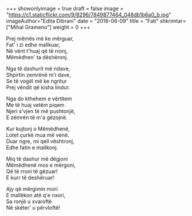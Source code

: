 +++
showonlyimage = true
draft = false
image = "https://c1.staticflickr.com/9/8296/7849877464_048db1b6a0_b.jpg"
imageAuthor="Edita Dibrani"
date = "2018-06-09"
title = "Fati"
shkrimtar=["Mihal Grameno"]
weight = 0
+++

Prej mëmës më ke mërguar,<br/>
Fat' i zi edhe mallkuar,<br/>
Në vënt t'huaj që të rronj,<br/>
Mëmëdhen' ta dëshëronj.

Nga të dashurit më ndave,<br/>
Shpirtin zemrënë m'i dave,<br/>
Se të vogël më ke ngritur<br/>
Prej vëndit që kisha lindur.

Nga do kthehem e vërtitem<br/>
Me të huaj vetëm piqem<br/>
Njeri s'vjen të më pushtonjë,<br/>
E zëmrën të m'a gëzojnë.

Kur kujtonj o Mëmëdhenë,<br/>
Lotet çurkë mua më venë.<br/>
Duar ngre, mi qell vështronj,<br/>
Edhe fatin e mallkonj.

Miq të dashur më dëgjoni<br/>
Mëmëdhenë mos e mërgoni,<br/>
Që të rroni të gëzuar!<br/>
E kurr të deshëruar!

Ajy që mërgimin mori<br/>
E mallëkon atë q'e nxori,<br/>
Sa ronjë u xvaroftë<br/>
Në skëter' u përvloftë!